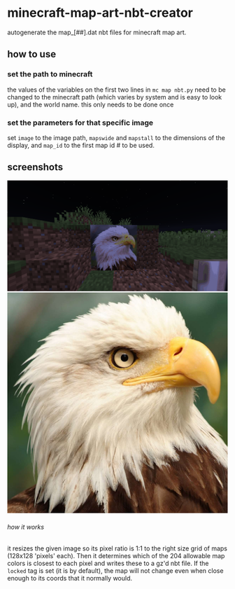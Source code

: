 # minecraft-map-art-nbt-creator
autogenerate the map_[##].dat nbt files for minecraft map art.


## how to use
### set the path to minecraft
the values of the variables on the first two lines in `mc map nbt.py` need to be changed to the minecraft path (which varies by system and is easy to look up), and the world name. this only needs to be done once
### set the parameters for that specific image
set `image` to the image path, `mapswide` and `mapstall` to the dimensions of the display, and `map_id` to the first map id # to be used.

## screenshots 
![Output](https://github.com/icicl/minecraft-map-art-nbt-creator/raw/master/screenshots/eagle_maps.png)<br />
![Input](https://github.com/icicl/minecraft-map-art-nbt-creator/raw/master/screenshots/eagle.jpeg)<br />

###### how it works
it resizes the given image so its pixel ratio is 1:1 to the right size grid of maps (128x128 'pixels' each). Then it determines which of the 204 allowable map colors is closest to each pixel and writes these to a gz'd nbt file. If the `locked` tag is set (it is by default), the map will not change even when close enough to its coords that it normally would.
